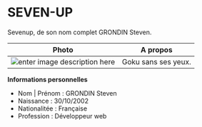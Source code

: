 # SEVEN-UP
Sevenup, de son nom complet GRONDIN Steven.

|Photo                         |A propos
|----------------|-------------------------------|
![enter image description here](https://images.discordapp.net/avatars/469157269771124736/1744e8c44fcaeaef2a52eeea0e658f96.png?size=128 ) | Goku sans ses yeux.

**Informations personnelles**
- Nom | Prénom : GRONDIN Steven
- Naissance : 30/10/2002
- Nationalitée : Française
- Profession : Développeur web 
